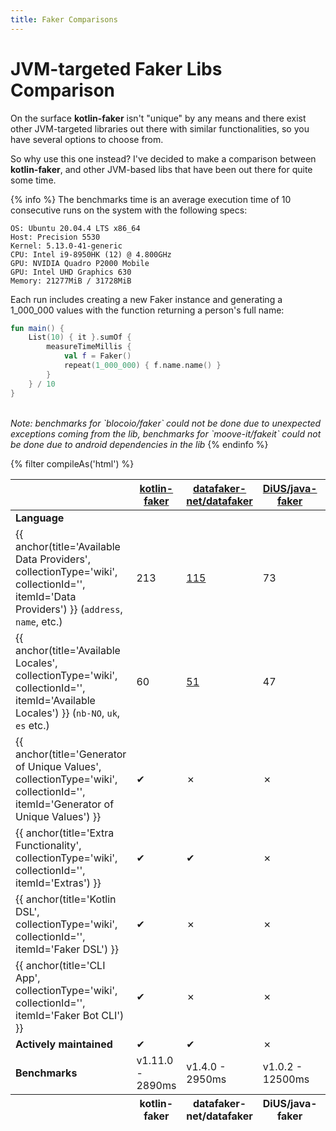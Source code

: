 ```yaml
---
title: Faker Comparisons
---
```


# JVM-targeted Faker Libs Comparison

On the surface <strong>kotlin-faker</strong> isn't "unique" by any means and there exist other JVM-targeted libraries out there with similar functionalities, so you have several options to choose from. 

So why use this one instead? I've decided to make a comparison between <strong>kotlin-faker</strong>, and other JVM-based libs that have been out there for quite some time.

{% info %}
The benchmarks time is an average execution time of 10 consecutive runs on the system with the following specs: 

```text
OS: Ubuntu 20.04.4 LTS x86_64
Host: Precision 5530
Kernel: 5.13.0-41-generic
CPU: Intel i9-8950HK (12) @ 4.800GHz
GPU: NVIDIA Quadro P2000 Mobile
GPU: Intel UHD Graphics 630
Memory: 21277MiB / 31728MiB
```


Each run includes creating a new Faker instance and generating a 1_000_000 values with the function returning a person's full name:

```kotlin
fun main() {
    List(10) { it }.sumOf {
        measureTimeMillis {
            val f = Faker()
            repeat(1_000_000) { f.name.name() }
        }
    } / 10
}
```

<br>
<i>Note: benchmarks for `blocoio/faker` could not be done due to unexpected exceptions coming from the lib, benchmarks for `moove-it/fakeit` could not be done due to android dependencies in the lib</i>
{% endinfo %}


{% filter compileAs('html') %}
<table class="table is-striped is-hoverable is-fullwidth">
  <thead>
    <tr>
      <th></th>
      <th>
        <span class="iconify-inline" data-icon="raphael:github"></span>
        <a href="https://github.com/serpro69/kotlin-faker"><strong>kotlin-faker</strong></a>
      </th>
      <th>
        <span class="iconify-inline" data-icon="raphael:github"></span>
        <a href="https://github.com/datafaker-net/datafaker">datafaker-net/datafaker</a>
      </th>
      <th>
        <span class="iconify-inline" data-icon="raphael:github"></span>
        <a href="https://github.com/DiUS/java-faker">DiUS/java-faker</a>
      </th>
      <th>
        <span class="iconify-inline" data-icon="raphael:github"></span>
        <a href="https://github.com/Devskiller/jfairy">Devskiller/jfairy</a>
      </th>
      <th>
        <span class="iconify-inline" data-icon="raphael:github"></span>
        <a href="https://github.com/blocoio/faker">blocoico/faker</a>
      </th>
      <th>
        <span class="iconify-inline" data-icon="raphael:github"></span>
        <a href="https://github.com/moove-it/fakeit">moove-it/fakeit</a>
      </th>
    </tr>
  </thead>
  <tfoot>
    <tr>
      <th></th>
      <th>kotlin-faker</th>
      <th>datafaker-net/datafaker</th>
      <th>DiUS/java-faker</th>
      <th>Devskiller/jfairy</th>
      <th>blocoico/faker</th>
      <th>moove-it/fakeit</th>
    </tr>
  </tfoot>
  <tbody>
    <tr>
      <td><strong>Language</strong></td>
      <td><span class="iconify-inline" data-icon="simple-icons:kotlin"></span></td>
      <td><span class="iconify-inline" data-icon="simple-icons:java"></span></td>
      <td><span class="iconify-inline" data-icon="simple-icons:java"></span></td>
      <td><span class="iconify-inline" data-icon="simple-icons:java"></span></td>
      <td><span class="iconify-inline" data-icon="simple-icons:java"></span></td>
      <td><span class="iconify-inline" data-icon="simple-icons:kotlin"></span></td>
    </tr>
    <tr>
      <td>{{ anchor(title='Available Data Providers', collectionType='wiki', collectionId='', itemId='Data Providers') }} (<code>address</code>, <code>name</code>, etc.)</td>
      <td>213</td>
      <td><a href="https://github.com/datafaker-net/datafaker/blob/a3f8509537e2c9eb0c2e28daa416cc4c1bb8a3fa/README.md?plain=1#L154-L268">115</a></td>
      <td>73</td>
      <td>8</td>
      <td>21</td>
      <td>36</td>
    </tr>
    <tr>
      <td>{{ anchor(title='Available Locales', collectionType='wiki', collectionId='', itemId='Available Locales') }} (<code>nb-NO</code>, <code>uk</code>, <code>es</code> etc.)</td>
      <td>60</td>
      <td><a href="https://github.com/datafaker-net/datafaker/blob/a3f8509537e2c9eb0c2e28daa416cc4c1bb8a3fa/README.md?plain=1#L285-L335">51</a></td>
      <td>47</td>
      <td>10</td>
      <td>46</td>
      <td>44</td>
    </tr>
    <tr>
      <td>{{ anchor(title='Generator of Unique Values', collectionType='wiki', collectionId='', itemId='Generator of Unique Values') }}</td>
      <td>&#10004;</td>
      <td>&#10007;</td>
      <td>&#10007;</td>
      <td>&#10007;</td>
      <td>&#10007;</td>
      <td>&#10007;</td>
    </tr>
    <tr>
      <td>{{ anchor(title='Extra Functionality', collectionType='wiki', collectionId='', itemId='Extras') }}</td>
      <td>&#10004;</td>
      <td>&#10004;</td>
      <td>&#10007;</td>
      <td>&#10004;</td>
      <td>&#10007;</td>
      <td>&#10007;</td>
    </tr>
    <tr>
      <td>{{ anchor(title='Kotlin DSL', collectionType='wiki', collectionId='', itemId='Faker DSL') }}</td>
      <td>&#10004;</td>
      <td>&#10007;</td>
      <td>&#10007;</td>
      <td>&#10007;</td>
      <td>&#10007;</td>
      <td>&#10007;</td>
    </tr>
    <tr>
      <td>{{ anchor(title='CLI App', collectionType='wiki', collectionId='', itemId='Faker Bot CLI') }}</td>
      <td>&#10004;</td>
      <td>&#10007;</td>
      <td>&#10007;</td>
      <td>&#10007;</td>
      <td>&#10007;</td>
      <td>&#10007;</td>
    </tr>
    <tr>
      <td><strong>Actively maintained</strong></td>
      <td>&#10004;</td>
      <td>&#10004;</td>
      <td>&#10007;</td>
      <td>&#10007;</td>
      <td>&#10004;</td>
      <td>&#10007;</td>
    </tr>
    <tr>
      <td><strong>Benchmarks</strong></td>
      <td>v1.11.0 - 2890ms</td>
      <td>v1.4.0 - 2950ms</td>
      <td>v1.0.2 - 12500ms</td>
      <td>v0.6.5 - 10300ms</td>
      <td>NA</td>
      <td>NA</td>
    </tr>
  </tbody>
</table>

